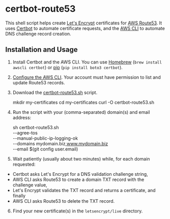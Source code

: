 certbot-route53
===============

This shell script helps create [Let's Encrypt][] certificates for [AWS Route53][]. It uses [Certbot][] to automate certificate requests, and the [AWS CLI][] to automate DNS challenge record creation.

Installation and Usage
----------------------

1. Install Certbot and the AWS CLI. You can use [Homebrew][] (`brew install awscli certbot`) or [pip][] (`pip install boto3 certbot`).

2. [Configure the AWS CLI][]. Your account must have permission to list and update Route53 records.

3. Download the [certbot-route53.sh][] script.

    mkdir my-certificates
    cd my-certificates
    curl -O certbot-route53.sh

4. Run the script with your (comma-separated) domain(s) and email address:

    sh certbot-route53.sh \
      --agree-tos \
      --manual-public-ip-logging-ok \
      --domains mydomain.biz,www.mydomain.biz \
      --email $(git config user.email)

5. Wait patiently (usually about two minutes) while, for each domain requested:

- Certbot asks Let's Encrypt for a DNS validation challenge string,
- AWS CLI asks Route53 to create a domain TXT record with the challenge value,
- Let's Encrypt validates the TXT record and returns a certificate, and finally
- AWS CLI asks Route53 to delete the TXT record.

6. Find your new certificate(s) in the `letsencrypt/live` directory.

[AWS Route53]: https://aws.amazon.com/route53
[Let's Encrypt]: https://letsencrypt.org
[Certbot]: https://certbot.eff.org
[AWS CLI]: https://aws.amazon.com/cli/
[Homebrew]: https://brew.sh/
[pip]: https://pypi.python.org/pypi/pip
[certbot-route53.sh]: #
[Configure the AWS CLI]: http://docs.aws.amazon.com/cli/latest/userguide/cli-chap-getting-started.html